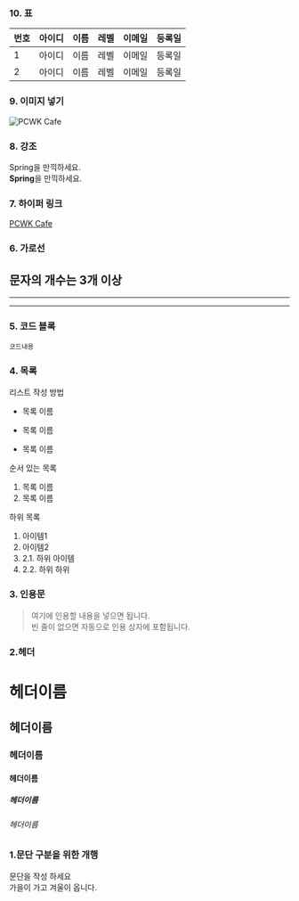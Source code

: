 ### 10. 표  
|번호|아이디|이름|레벨|이메일|등록일|  
|:-------|:----|:----|:----|:----|:----|
|1|아이디|이름|레벨|이메일|등록일|  
|2|아이디|이름|레벨|이메일|등록일|


### 9. 이미지 넣기
![PCWK Cafe](https://github.com/noomong/MARKDOWN_EDU/blob/main/duke.png,"설명문구")


### 8. 강조  
Spring을 만끽하세요.  
**Spring**을 만끽하세요.

### 7.  하이퍼 링크
[PCWK Cafe](https://cafe.daum.net/pcwk/,"설명문구")


### 6. 가로선
문자의 개수는 3개 이상
---
***
--------


### 5. 코드 블록
```프로그래밍 언어  
코드내용
```

 




### 4. 목록  
리스트 작성 방법  
* 목록 이름    
+ 목록 이름    
- 목록 이름  

순서 있는 목록  
1. 목록 이름    
2. 목록 이름    

하위 목록  
1. 아이템1  
2. 아이템2    
3. 2.1. 하위 아이템    
4. 2.2. 하위 하위    


### 3. 인용문
> 여기에 인용할 내용을 넣으면 됩니다.  
빈 줄이 없으면 자동으로 인용 상자에 포함됩니다.


### 2.헤더  
# 헤더이름  
## 헤더이름  
### 헤더이름  
#### 헤더이름  
##### 헤더이름  
###### 헤더이름

### 1.문단 구분을 위한 개행  
문단을 작성 하세요  
가을이 가고 겨울이 옵니다.
